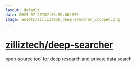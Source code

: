 ```yaml
---
layout: default
date: 2025-07-25T07:53:59.861570
image: assets/zilliztech_deep-searcher_cropped.png
---
```


# [zilliztech/deep-searcher](https://github.com/zilliztech/deep-searcher)

open-source tool for deep research and private data search
